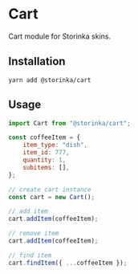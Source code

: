 # Cart

Cart module for Storinka skins.

## Installation

```shell
yarn add @storinka/cart
```

## Usage

```javascript
import Cart from "@storinka/cart";

const coffeeItem = {
    item_type: "dish",
    item_id: 777,
    quantity: 1,
    subitems: [],
};

// create cart instance
const cart = new Cart();

// add item
cart.addItem(coffeeItem);

// remove item
cart.addItem(coffeeItem);

// find item
cart.findItem({ ...coffeeItem });
```
